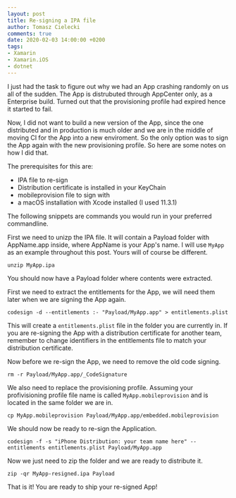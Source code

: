 ```yaml
---
layout: post
title: Re-signing a IPA file
author: Tomasz Cielecki
comments: true
date: 2020-02-03 14:00:00 +0200
tags:
- Xamarin
- Xamarin.iOS
- dotnet
---
```


I just had the task to figure out why we had an App crashing randomly on us all of the sudden. The App is distrubuted through AppCenter only, as a Enterprise build. Turned out that the provisioning profile had expired hence it started to fail.

Now, I did not want to build a new version of the App, since the one distributed and in production is much older and we are in the middle of moving CI for the App into a new enviroment. So the only option was to sign the App again with the new provisioning profile. So here are some notes on how I did that.

The prerequisites for this are:
- IPA file to re-sign
- Distribution certificate is installed in your KeyChain
- mobileprovision file to sign with
- a macOS installation with Xcode installed (I used 11.3.1)

The following snippets are commands you would run in your preferred commandline.

First we need to unizp the IPA file. It will contain a Payload folder with AppName.app inside, where AppName is your App's name. I will use `MyApp` as an example throughout this post. Yours will of course be different.

```
unzip MyApp.ipa
```

You should now have a Payload folder where contents were extracted.

First we need to extract the entitlements for the App, we will need them later when we are signing the App again.

```
codesign -d --entitlements :- "Payload/MyApp.app" > entitlements.plist
```

This will create a `entitlements.plist` file in the folder you are currently in. If you are re-signing the App with a distribution certificate for another team, remember to change identifiers in the entitlements file to match your distribution certificate.

Now before we re-sign the App, we need to remove the old code signing.

```
rm -r Payload/MyApp.app/_CodeSignature
```

We also need to replace the provisioning profile. Assuming your profivisioning profile file name is called `MyApp.mobileprovision` and is located in the same folder we are in.

```
cp MyApp.mobileprovision Payload/MyApp.app/embedded.mobileprovision
```

We should now be ready to re-sign the Application.

```
codesign -f -s "iPhone Distribution: your team name here" --entitlements entitlements.plist Payload/MyApp.app
```

Now we just need to zip the folder and we are ready to distribute it.

```
zip -qr MyApp-resigned.ipa Payload
```

That is it! You are ready to ship your re-signed App!
